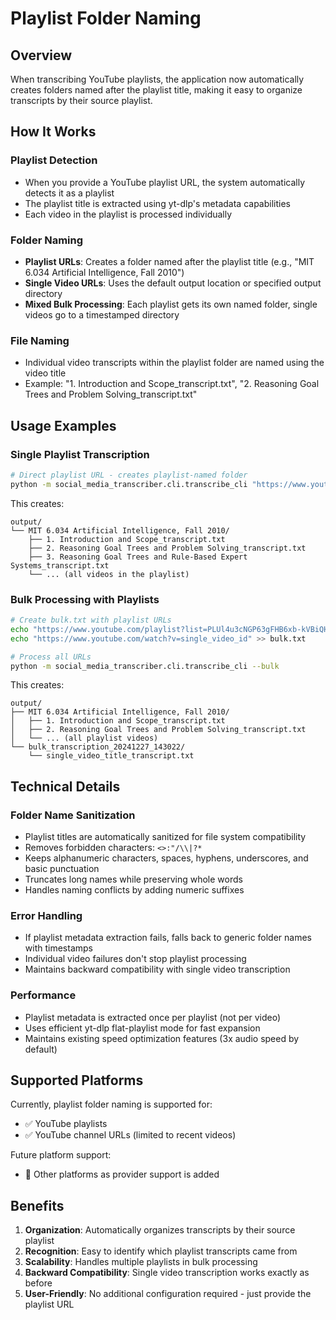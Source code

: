 # Playlist Folder Naming

## Overview

When transcribing YouTube playlists, the application now automatically creates folders named after the playlist title, making it easy to organize transcripts by their source playlist.

## How It Works

### Playlist Detection
- When you provide a YouTube playlist URL, the system automatically detects it as a playlist
- The playlist title is extracted using yt-dlp's metadata capabilities
- Each video in the playlist is processed individually

### Folder Naming
- **Playlist URLs**: Creates a folder named after the playlist title (e.g., "MIT 6.034 Artificial Intelligence, Fall 2010")
- **Single Video URLs**: Uses the default output location or specified output directory
- **Mixed Bulk Processing**: Each playlist gets its own named folder, single videos go to a timestamped directory

### File Naming
- Individual video transcripts within the playlist folder are named using the video title
- Example: "1. Introduction and Scope_transcript.txt", "2. Reasoning Goal Trees and Problem Solving_transcript.txt"

## Usage Examples

### Single Playlist Transcription
```bash
# Direct playlist URL - creates playlist-named folder
python -m social_media_transcriber.cli.transcribe_cli "https://www.youtube.com/playlist?list=PLUl4u3cNGP63gFHB6xb-kVBiQHYe_4hSi"
```

This creates:
```
output/
└── MIT 6.034 Artificial Intelligence, Fall 2010/
    ├── 1. Introduction and Scope_transcript.txt
    ├── 2. Reasoning Goal Trees and Problem Solving_transcript.txt
    ├── 3. Reasoning Goal Trees and Rule-Based Expert Systems_transcript.txt
    └── ... (all videos in the playlist)
```

### Bulk Processing with Playlists
```bash
# Create bulk.txt with playlist URLs
echo "https://www.youtube.com/playlist?list=PLUl4u3cNGP63gFHB6xb-kVBiQHYe_4hSi" > bulk.txt
echo "https://www.youtube.com/watch?v=single_video_id" >> bulk.txt

# Process all URLs
python -m social_media_transcriber.cli.transcribe_cli --bulk
```

This creates:
```
output/
├── MIT 6.034 Artificial Intelligence, Fall 2010/
│   ├── 1. Introduction and Scope_transcript.txt
│   ├── 2. Reasoning Goal Trees and Problem Solving_transcript.txt
│   └── ... (all playlist videos)
└── bulk_transcription_20241227_143022/
    └── single_video_title_transcript.txt
```

## Technical Details

### Folder Name Sanitization
- Playlist titles are automatically sanitized for file system compatibility
- Removes forbidden characters: `<>:"/\\|?*`
- Keeps alphanumeric characters, spaces, hyphens, underscores, and basic punctuation
- Truncates long names while preserving whole words
- Handles naming conflicts by adding numeric suffixes

### Error Handling
- If playlist metadata extraction fails, falls back to generic folder names with timestamps
- Individual video failures don't stop playlist processing
- Maintains backward compatibility with single video transcription

### Performance
- Playlist metadata is extracted once per playlist (not per video)
- Uses efficient yt-dlp flat-playlist mode for fast expansion
- Maintains existing speed optimization features (3x audio speed by default)

## Supported Platforms

Currently, playlist folder naming is supported for:
- ✅ YouTube playlists
- ✅ YouTube channel URLs (limited to recent videos)

Future platform support:
- 🔄 Other platforms as provider support is added

## Benefits

1. **Organization**: Automatically organizes transcripts by their source playlist
2. **Recognition**: Easy to identify which playlist transcripts came from
3. **Scalability**: Handles multiple playlists in bulk processing
4. **Backward Compatibility**: Single video transcription works exactly as before
5. **User-Friendly**: No additional configuration required - just provide the playlist URL
